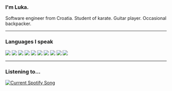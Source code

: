 <h3 align="left">I'm Luka.</h3>

<div align="left">
  Software engineer from Croatia. Student of karate. Guitar player. Occasional backpacker.
</div>

<hr>

<h3> Languages I speak</h3>
<div align="left">
  <img src="https://img.shields.io/badge/-Java-d92f1c?style=for-the-badge&logo=openjdk&logoColor=white&labelColor=black">
  <img src="https://img.shields.io/badge/-Python-red?style=for-the-badge&logo=python&logoColor=white&labelColor=black">
  <img src="https://img.shields.io/badge/-C/C++-orange?style=for-the-badge&logo=cplusplus&logoColor=white&labelColor=black">
  <img src="https://img.shields.io/badge/-HTML-yellow?style=for-the-badge&logo=html5&logoColor=white&labelColor=black">
  <img src="https://img.shields.io/badge/-JS-green?style=for-the-badge&logo=javascript&logoColor=white&labelColor=black">
  <img src="https://img.shields.io/badge/-CSS-25c492?style=for-the-badge&logo=css3&logoColor=white&labelColor=black">
  <img src="https://img.shields.io/badge/-Dart-blue?style=for-the-badge&logo=dart&logoColor=white&labelColor=black">
  <img src="https://img.shields.io/badge/-PHP-indigo?style=for-the-badge&logo=php&logoColor=white&labelColor=black">
  <img src="https://img.shields.io/badge/-Bash-purple?style=for-the-badge&logo=gnubash&logoColor=white&labelColor=black">
  <img src="https://img.shields.io/badge/-Scala-violet?style=for-the-badge&logo=scala&logoColor=white&labelColor=black">
</div>

<hr>

<h3>Listening to...</h3>
<a href="https://github.com/tthn0/Spotify-Readme">
  <img src="https://spotifyreadmelc.vercel.app/api" alt="Current Spotify Song">
</a>
